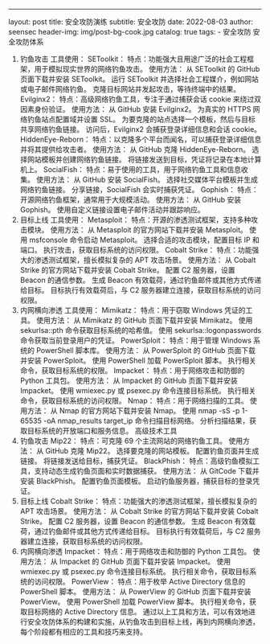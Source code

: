 ---
layout:     post
title:      安全攻防演练
subtitle:   安全攻防
date:       2022-08-03
author:     seensec
header-img: img/post-bg-cook.jpg
catalog: true
tags:
    - 安全攻防
安全攻防体系
1. 钓鱼攻击
工具使用：
SEToolkit：
特点：功能强大且用途广泛的社会工程框架，用于模拟现实世界的网络钓鱼攻击。
使用方法：
从 SEToolkit 的 GitHub 页面下载并安装 SEToolkit。
运行 SEToolkit 并选择社会工程媒介，例如网站或电子邮件网络钓鱼。
克隆目标网站并发起攻击，等待终端中的结果。
Evilginx2：
特点：高级网络钓鱼工具，专注于通过捕获会话 cookie 来绕过双因素身份验证。
使用方法：
从 GitHub 安装 Evilginx2。
为真实的 HTTPS 网络钓鱼站点配置域并设置 SSL。
为要克隆的站点选择一个模板，然后与目标共享网络钓鱼链接。
访问后，Evilginx2 会捕获登录详细信息和会话 cookie。
HiddenEye-Reborn：
特点：以克隆多个平台而闻名，可以捕获登录详细信息并将其提供给攻击者。
使用方法：
从 GitHub 克隆 HiddenEye-Reborn。
选择网站模板并创建网络钓鱼链接。
将链接发送到目标，凭证将记录在本地计算机上。
SocialFish：
特点：易于使用的工具，用于网络钓鱼工具和信息收集。
使用方法：
从 GitHub 安装 SocialFish。
选择社交媒体平台模板并生成网络钓鱼链接。
分享链接，SocialFish 会实时捕获凭证。
Gophish：
特点：开源网络钓鱼框架，通常用于大规模活动。
使用方法：
从 GitHub 安装 Gophish。
使用自定义链接设置电子邮件活动并跟踪响应。
2. 目标上线
工具使用：
Metasploit：
特点：开源的渗透测试框架，支持多种攻击模块。
使用方法：
从 Metasploit 的官方网站下载并安装 Metasploit。
使用 msfconsole 命令启动 Metasploit。
选择合适的攻击模块，配置目标 IP 和端口。
执行攻击，获取目标系统的访问权限。
Cobalt Strike：
特点：功能强大的渗透测试框架，擅长模拟复杂的 APT 攻击场景。
使用方法：
从 Cobalt Strike 的官方网站下载并安装 Cobalt Strike。
配置 C2 服务器，设置 Beacon 的通信参数。
生成 Beacon 有效载荷，通过钓鱼邮件或其他方式传递给目标。
目标执行有效载荷后，与 C2 服务器建立连接，获取目标系统的访问权限。
3. 内网横向渗透
工具使用：
Mimikatz：
特点：用于窃取 Windows 凭证的工具。
使用方法：
从 Mimikatz 的 GitHub 页面下载并安装 Mimikatz。
使用 sekurlsa::pth 命令获取目标系统的哈希值。
使用 sekurlsa::logonpasswords 命令获取当前登录用户的凭证。
PowerSploit：
特点：用于管理 Windows 系统的 PowerShell 脚本库。
使用方法：
从 PowerSploit 的 GitHub 页面下载并安装 PowerSploit。
使用 PowerShell 加载 PowerSploit 脚本。
执行相关命令，获取目标系统的权限。
Impacket：
特点：用于网络攻击和防御的 Python 工具包。
使用方法：
从 Impacket 的 GitHub 页面下载并安装 Impacket。
使用 wmiexec.py 或 psexec.py 命令连接目标系统。
执行相关命令，获取目标系统的访问权限。
Nmap：
特点：用于网络扫描的工具。
使用方法：
从 Nmap 的官方网站下载并安装 Nmap。
使用 nmap -sS -p 1-65535 -oA nmap_results target_ip 命令扫描目标网络。
分析扫描结果，获取目标系统的开放端口和服务信息。
高级技术工具
1. 钓鱼攻击
Mip22：
特点：可克隆 69 个主流网站的网络钓鱼工具。
使用方法：
从 GitHub 克隆 Mip22。
选择要克隆的网站模板。
配置钓鱼页面并生成链接。
将链接发送给目标，捕获凭证。
BlackPhish：
特点：高级钓鱼模拟工具，支持动态生成钓鱼页面和实时数据捕获。
使用方法：
从 GitCode 下载并安装 BlackPhish。
配置钓鱼页面模板。
启动钓鱼服务器，捕获目标的登录凭证。
2. 目标上线
Cobalt Strike：
特点：功能强大的渗透测试框架，擅长模拟复杂的 APT 攻击场景。
使用方法：
从 Cobalt Strike 的官方网站下载并安装 Cobalt Strike。
配置 C2 服务器，设置 Beacon 的通信参数。
生成 Beacon 有效载荷，通过钓鱼邮件或其他方式传递给目标。
目标执行有效载荷后，与 C2 服务器建立连接，获取目标系统的访问权限。
3. 内网横向渗透
Impacket：
特点：用于网络攻击和防御的 Python 工具包。
使用方法：
从 Impacket 的 GitHub 页面下载并安装 Impacket。
使用 wmiexec.py 或 psexec.py 命令连接目标系统。
执行相关命令，获取目标系统的访问权限。
PowerView：
特点：用于枚举 Active Directory 信息的 PowerShell 脚本。
使用方法：
从 PowerView 的 GitHub 页面下载并安装 PowerView。
使用 PowerShell 加载 PowerView 脚本。
执行相关命令，获取目标网络的 Active Directory 信息。
通过以上工具和方法，可以有效地进行安全攻防体系的构建和实施，从钓鱼攻击到目标上线，再到内网横向渗透，每个阶段都有相应的工具和技巧来支持。
